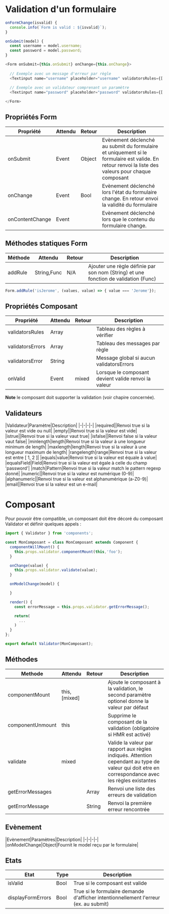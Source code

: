 # Validation d'un formulaire
 
```javascript
onFormChange(isvalid) {
  console.info(`Form is valid : ${isvalid}`);
}

onSubmit(model) {
  const username = model.username;
  const password = model.password;
}

<Form onSubmit={this.onSubmit} onChange={this.onChange}>
  
  // Exemple avec un message d'erreur par règle
  <Textinput name="username" placeholder="username" validatorsRules={['required', 'email']} validatorsErrors={{ required: 'Requis', email: 'Pas un e-mail' }} />
  
  // Exemple avec un validateur comprenant un paramètre
  <Textinput name="password" placeholder="password" validatorsRules={['required', { minlength:5 }]} validatorsError="Erreur" type="Password" />

</Form>
```

## Propriétés Form

|Propriété|Attendu|Retour|Description|
|-|-|-|-|
|onSubmit|Event|Object|Evènement déclenché au submit du formulaire et uniquement si le formulaire est valide. En retour renvoi la liste des valeurs pour chaque composant|
|onChange|Event|Bool|Evènement déclenché lors l'état du formulaire change. En retour envoi la validité du formulaire|
|onContentChange|Event||Evènement déclenché lors que le contenu du formulaire change.|

## Méthodes statiques Form

|Méthode|Attendu|Retour|Description|
|-|-|-|-|
|addRule|String,Func|N/A|Ajouter une règle définie par son nom (String) et une fonction de validation (Func)|

```javascript
Form.addRule('isJerome', (values, value) => { value === 'Jerome'});
```

## Propriétés Composant

|Propriété|Attendu|Retour|Description|
|-|-|-|-|
|validatorsRules|Array||Tableau des règles à vérifier|
|validatorsErrors|Array||Tableau des messages par règle|
|validatorsError|String||Message global si aucun validatorsErrors|
|onValid|Event|mixed|Lorsque le composant devient valide renvoi la valeur|

**Note** le composant doit supporter la validation (voir chapire concernée).

## Validateurs

|Validateur|Paramètre|Description|
|-|-|-|-|
|required||Renvoi true si la valeur est vide ou null|
|empty||Renvoi true si la valeur est vide|
|istrue||Renvoi true si la valeur vaut true|
|isfalse||Renvoi false si la valeur vaut false|
|minlength|length|Renvoi true si la valeur à une longueur minimum de length|
|maxlength|length|Renvoi true si la valeur à une longueur maximum de length|
|rangelength|range|Renvoi true si la valeur est entre [ 1, 2 ]|
|equals|value|Renvoi true si la valeur est équale à value|
|equalsField|Field|Renvoi true si la valeur est égale à celle du champ 'password'|
|match|Pattern|Renvoi true si la valeur match le pattern regexp donné|
|numeric||Renvoi true si la valeur est numérique (0-9)|
|alphanumeric||Renvoi true si la valeur est alphanumérique (a-Z0-9)|
|email||Renvoi true si la valeur est un e-mail|

# Composant

Pour pouvoir être compatible, un composant doit être décoré du composant Validator et définir quelques appels :

```javascript
import { Validator } from 'components';

const MonComposant = class MonComposant extends Component {
  componentWillMount() {
    this.props.validator.componentMount(this,'foo');
  }

  onChange(value) {
    this.props.validator.validate(value);
  }

  onModelChange(model) {

  }

  render() {
    const errorMessage = this.props.validator.getErrorMessage();

    return(
      ...
    )
  }
};

export default Validator(MonComposant);
```
## Méthodes

|Methode|Attendu|Retour|Description|
|-|-|-|-|
|componentMount|this,[mixed]||Ajoute le composant à la validation, le second paramètre optionel donne la valeur par défaut|
|componentUnmount|this||Supprime le composant de la validation (obligatoire si HMR est activé)|
|validate|mixed||Valide la valeur par rapport aux règles indiqués. Attention cependant au type de valeur qui doit etre en correspondance avec les règles existantes|
|getErrorMessages||Array|Renvoi une liste des erreurs de validation|
|getErrorMessage||String|Renvoi la première erreur rencontrée|

## Evènement

|Evènement|Paramètres|Description|
|-|-|-|-|
|onModelChange|Object|Fournit le model reçu par le formulaire| 

## Etats

|Etat|Type|Description|
|-|-|-|
|isValid|Bool|True si le composant est valide|
|displayFormErrors|Bool|True si le formulaire demande d'afficher intentionnellement l'erreur (ex. au submit)|

